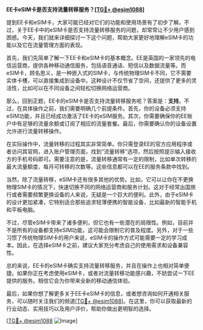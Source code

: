**EE卡eSIM卡是否支持流量转移服务？[[TG💪+ @esim1088](https://t.me/s/esim1088)]**

提到EE卡和eSIM卡，大家可能已经对它们的功能和使用场景有了初步了解。不过，关于EE卡中的eSIM卡是否支持流量转移服务的问题，却常常让不少用户感到困惑。今天，我们就来详细探讨一下这个问题，帮助大家更好地理解eSIM卡的功能以及它在流量管理方面的表现。

首先，我们先简单了解一下EE卡和eSIM卡的基本概念。EE是英国的一家领先的电信运营商，提供各种移动通信服务，包括语音通话、短信以及数据流量等。而eSIM卡，顾名思义，是一种嵌入式的SIM卡，与传统物理SIM卡不同，它不需要实体卡槽，可以直接集成到设备中。这种设计不仅节省了空间，还提供了更多的灵活性，比如可以在不同设备之间轻松切换网络运营商。

那么，回到正题，EE卡的eSIM卡是否支持流量转移服务呢？答案是：**支持**。不过，在具体操作之前，我们需要明确几个前提条件。首先，你的设备必须支持eSIM功能，并且已经成功激活了EE卡的eSIM服务。其次，你需要确保你的EE账户中有足够的流量余额或订阅了相应的流量套餐。最后，你需要确认你的设备设置允许进行流量转移操作。

在实际操作中，流量转移的过程其实非常简单。你只需登录EE的官方应用程序或者访问其官网，进入账户管理页面，找到“流量转移”选项，然后按照提示输入接收方的手机号码即可。需要注意的是，流量转移通常有一定的限制，比如单次转移的最大流量额度、每月可转移的次数等。这些信息都可以在EE的服务条款中找到。

当然，除了流量转移，eSIM卡还有很多其他的优势。比如，它可以让你在不更换物理SIM卡的情况下，快速切换不同的网络运营商和服务计划。这对于经常出国旅行或者需要频繁更换设备的人来说，无疑是一个巨大的便利。此外，由于eSIM卡的设计更加紧凑，它特别适合那些追求轻薄便携的智能设备，比如最新的智能手机和平板电脑。

不过，尽管eSIM卡带来了诸多便利，但它也有一些潜在的局限性。例如，目前并不是所有的设备都支持eSIM功能，这可能会限制它的普及程度。另外，对于一些习惯了传统物理SIM卡的用户来说，eSIM卡的操作方式可能需要一定的学习成本。因此，在选择eSIM卡之前，建议大家充分考虑自己的使用需求和设备兼容性。

总的来说，EE卡的eSIM卡确实支持流量转移服务，并且在操作上也相对简单便捷。如果你正在考虑使用eSIM卡，或者对流量转移功能感兴趣，不妨尝试一下EE提供的服务。相信它会为你带来全新的移动通信体验。

最后，如果你想了解更多关于EE卡eSIM卡的信息，或者想咨询如何开通相关服务，可以随时关注我们的频道[[TG💪+ @esim1088](https://t.me/s/esim1088)]。在这里，你可以获取最新的行业动态、实用技巧以及用户评价，帮助你做出更明智的选择。

[[TG💪+ @esim1088](https://t.me/s/esim1088) ![Image](https://i.postimg.cc/4NQfJmqS/Snipaste-2025-05-13-00-14-12.png)]